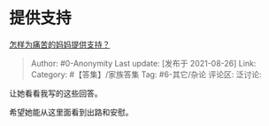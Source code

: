 # 提供支持
[怎样为痛苦的妈妈提供支持？](https://www.zhihu.com/question/482442825/answer/2084198280)

> Author: #0-Anonymity
> Last update: [发布于 2021-08-26]
> Link:
> Category: #【答集】/家族答集
> Tag: #6-其它/杂论
> 评论区:
> 泛讨论:

让她看看我写的这些回答。

希望她能从这里面看到出路和安慰。
